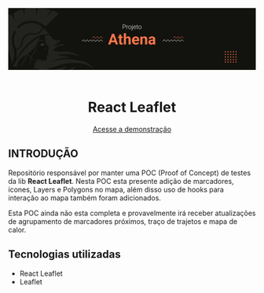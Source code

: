 
<div align="center">
	<img src=".github/athena.png" alt="Atena"/>
	<br/>
	<br/>
	<h1><strong>React Leaflet</strong></h1>
	<a href="https://codesandbox.io/p/github/GuiSelair/AtenaProject-ReactLeaflet/main?layout=%257B%2522sidebarPanel%2522%253A%2522EXPLORER%2522%252C%2522rootPanelGroup%2522%253A%257B%2522direction%2522%253A%2522horizontal%2522%252C%2522contentType%2522%253A%2522UNKNOWN%2522%252C%2522type%2522%253A%2522PANEL_GROUP%2522%252C%2522id%2522%253A%2522ROOT_LAYOUT%2522%252C%2522panels%2522%253A%255B%257B%2522type%2522%253A%2522PANEL_GROUP%2522%252C%2522contentType%2522%253A%2522UNKNOWN%2522%252C%2522direction%2522%253A%2522vertical%2522%252C%2522id%2522%253A%2522clo74ym1r00072v6i4lhyslw8%2522%252C%2522sizes%2522%253A%255B100%252C0%255D%252C%2522panels%2522%253A%255B%257B%2522type%2522%253A%2522PANEL_GROUP%2522%252C%2522contentType%2522%253A%2522EDITOR%2522%252C%2522direction%2522%253A%2522horizontal%2522%252C%2522id%2522%253A%2522EDITOR%2522%252C%2522panels%2522%253A%255B%257B%2522type%2522%253A%2522PANEL%2522%252C%2522contentType%2522%253A%2522EDITOR%2522%252C%2522id%2522%253A%2522clo74ym1r00032v6inca0lpfg%2522%257D%255D%252C%2522sizes%2522%253A%255B100%255D%257D%252C%257B%2522type%2522%253A%2522PANEL_GROUP%2522%252C%2522contentType%2522%253A%2522SHELLS%2522%252C%2522direction%2522%253A%2522horizontal%2522%252C%2522id%2522%253A%2522SHELLS%2522%252C%2522panels%2522%253A%255B%257B%2522type%2522%253A%2522PANEL%2522%252C%2522contentType%2522%253A%2522SHELLS%2522%252C%2522id%2522%253A%2522clo74ym1r00052v6ig8sym5ny%2522%257D%255D%252C%2522sizes%2522%253A%255B100%255D%257D%255D%257D%252C%257B%2522type%2522%253A%2522PANEL_GROUP%2522%252C%2522contentType%2522%253A%2522DEVTOOLS%2522%252C%2522direction%2522%253A%2522vertical%2522%252C%2522id%2522%253A%2522DEVTOOLS%2522%252C%2522panels%2522%253A%255B%257B%2522type%2522%253A%2522PANEL%2522%252C%2522contentType%2522%253A%2522DEVTOOLS%2522%252C%2522id%2522%253A%2522clo74ym1r00062v6immyrdt0v%2522%257D%255D%252C%2522sizes%2522%253A%255B100%255D%257D%255D%252C%2522sizes%2522%253A%255B62.039043040027806%252C37.960956959972194%255D%257D%252C%2522tabbedPanels%2522%253A%257B%2522clo74ym1r00032v6inca0lpfg%2522%253A%257B%2522id%2522%253A%2522clo74ym1r00032v6inca0lpfg%2522%252C%2522tabs%2522%253A%255B%255D%257D%252C%2522clo74ym1r00062v6immyrdt0v%2522%253A%257B%2522id%2522%253A%2522clo74ym1r00062v6immyrdt0v%2522%252C%2522tabs%2522%253A%255B%255D%257D%252C%2522clo74ym1r00052v6ig8sym5ny%2522%253A%257B%2522id%2522%253A%2522clo74ym1r00052v6ig8sym5ny%2522%252C%2522tabs%2522%253A%255B%257B%2522id%2522%253A%2522clo74ym1r00042v6i3r05zwza%2522%252C%2522mode%2522%253A%2522permanent%2522%252C%2522type%2522%253A%2522TERMINAL%2522%252C%2522shellId%2522%253A%2522clo74ym94000pedgq5nqr0e5h%2522%257D%252C%257B%2522type%2522%253A%2522TASK_LOG%2522%252C%2522taskId%2522%253A%2522CSB_RUN_OUTSIDE_CONTAINER%253D1%2520devcontainer%2520templates%2520apply%2520--template-id%2520%255C%2522ghcr.io%252Fdevcontainers%252Ftemplates%252Ftypescript-node%255C%2522%2520--template-args%2520%27%257B%257D%27%2520--features%2520%27%255B%255D%27%2522%252C%2522id%2522%253A%2522clo74zp0l00by2v6ioskamfgu%2522%252C%2522mode%2522%253A%2522permanent%2522%257D%255D%252C%2522activeTabId%2522%253A%2522clo74zp0l00by2v6ioskamfgu%2522%257D%257D%252C%2522showDevtools%2522%253Atrue%252C%2522showShells%2522%253Afalse%252C%2522showSidebar%2522%253Atrue%252C%2522sidebarPanelSize%2522%253A15%257D" target="_blank">Acesse a demonstração</a>
</div>

## **INTRODUÇÃO**
Repositório responsável por manter uma POC (Proof of Concept) de testes da lib **React Leaflet**. Nesta POC esta presente adição de marcadores, ícones, Layers e Polygons no mapa, além disso uso de hooks para interação ao mapa também foram adicionados.

Esta POC ainda não esta completa e provavelmente irá receber atualizações de agrupamento de marcadores próximos, traço de trajetos e mapa de calor.

## **Tecnologias utilizadas**
- React Leaflet
- Leaflet  
